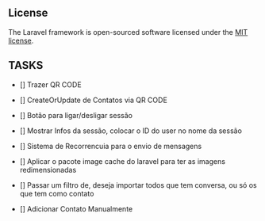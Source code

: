 ## License

The Laravel framework is open-sourced software licensed under the [MIT license](https://opensource.org/licenses/MIT).

## TASKS
- [] Trazer QR CODE
- [] CreateOrUpdate de Contatos via QR CODE

- [] Botão para ligar/desligar sessão
- [] Mostrar Infos da sessão, colocar o ID do user no nome da sessão
- [] Sistema de Recorrencuia para o envio de mensagens
- [] Aplicar o pacote image cache do laravel para ter as imagens redimensionadas
- [] Passar um filtro de, deseja importar todos que tem conversa, ou só os que tem como contato
- [] Adicionar Contato Manualmente
